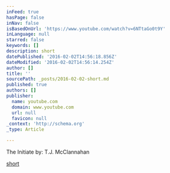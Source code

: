 ```yaml
---
inFeed: true
hasPage: false
inNav: false
isBasedOnUrl: 'https://www.youtube.com/watch?v=6NTtaGo0t9Y'
inLanguage: null
starred: false
keywords: []
description: short
datePublished: '2016-02-02T14:56:18.856Z'
dateModified: '2016-02-02T14:56:14.254Z'
author: []
title: ''
sourcePath: _posts/2016-02-02-short.md
published: true
authors: []
publisher:
  name: youtube.com
  domain: www.youtube.com
  url: null
  favicon: null
_context: 'http://schema.org'
_type: Article

---
```

The Initiate by: T.J. McClannahan

[short][0]

[0]: https://www.youtube.com/watch?v=6NTtaGo0t9Y